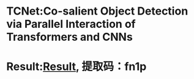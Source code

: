 # TCNet:Co-salient Object Detection via Parallel Interaction of Transformers and CNNs
# Result:[Result](https://pan.baidu.com/s/1L7s1Gi1RADzaKLwuSFITRg), 提取码：fn1p 
